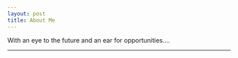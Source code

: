 ```yaml
---
layout: post
title: About Me
---
```


With an eye to the future and an ear for opportunities.... 

---

